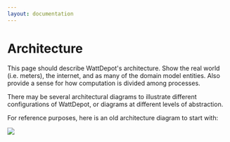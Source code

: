 ```yaml
---
layout: documentation
---
```

# Architecture

This page should describe WattDepot's architecture. Show the real world (i.e. meters), the internet, and as many of the domain model entities. Also provide a sense for how computation is divided among processes.

There may be several architectural diagrams to illustrate different configurations of WattDepot, or diagrams at different levels of abstraction.

For reference purposes, here is an old architecture diagram to start with:

<img class="img-responsive" src="https://raw.github.com/wattdepot/wattdepot/master/docs/overview/architecture.png">
